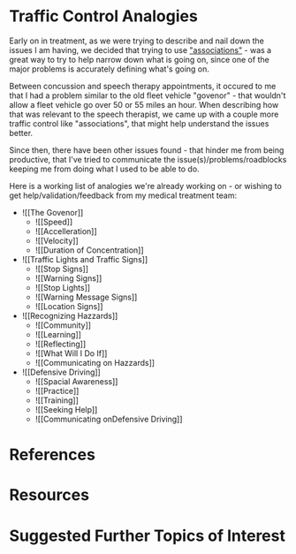 # Traffic Control Analogies

Early on in treatment, as we were trying to describe and nail down the issues I am having, we decided that trying to use ["associations"](design/background/associations/README.md) - was a great way to try to help narrow down what is going on, since one of the major problems is accurately defining what's going on.

Between concussion and speech therapy appointments, it occured to me that I had a problem similar to the old fleet vehicle "govenor" - that wouldn't allow a fleet vehicle go over 50 or 55 miles an hour.  When describing how that was relevant to the speech therapist, we came up with a couple more traffic control like "associations", that might help understand the issues better.

Since then, there have been other issues found - that hinder me from being productive, that I've tried to communicate the issue(s)/problems/roadblocks keeping me from doing what I used to be able to do.

Here is a working list of analogies we're already working on - or wishing to get help/validation/feedback from my medical treatment team:

* ![[The Govenor]]
	* ![[Speed]]
	* ![[Accelleration]]
	* ![[Velocity]]
	* ![[Duration of Concentration]]
* ![[Traffic Lights and Traffic Signs]]
	* ![[Stop Signs]]
	* ![[Warning Signs]]
	* ![[Stop Lights]]
	* ![[Warning Message Signs]]
	* ![[Location Signs]]
* ![[Recognizing Hazzards]]
	* ![[Community]]
	* ![[Learning]]
	* ![[Reflecting]]
	* ![[What Will I Do If]]
	* ![[Communicating on Hazzards]]
* ![[Defensive Driving]]
	*  ![[Spacial Awareness]]
	* ![[Practice]]
	* ![[Training]]
	* ![[Seeking Help]]
	* ![[Communicating onDefensive Driving]]
	
# References

# Resources

# Suggested Further Topics of Interest

